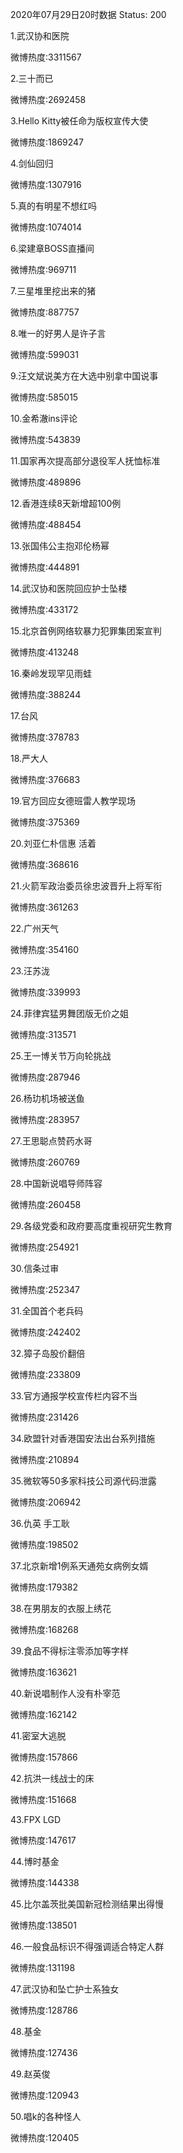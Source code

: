 2020年07月29日20时数据
Status: 200

1.武汉协和医院

微博热度:3311567

2.三十而已

微博热度:2692458

3.Hello Kitty被任命为版权宣传大使

微博热度:1869247

4.剑仙回归

微博热度:1307916

5.真的有明星不想红吗

微博热度:1074014

6.梁建章BOSS直播间

微博热度:969711

7.三星堆里挖出来的猪

微博热度:887757

8.唯一的好男人是许子言

微博热度:599031

9.汪文斌说美方在大选中别拿中国说事

微博热度:585015

10.金希澈ins评论

微博热度:543839

11.国家再次提高部分退役军人抚恤标准

微博热度:489896

12.香港连续8天新增超100例

微博热度:488454

13.张国伟公主抱邓伦杨幂

微博热度:444891

14.武汉协和医院回应护士坠楼

微博热度:433172

15.北京首例网络软暴力犯罪集团案宣判

微博热度:413248

16.秦岭发现罕见雨蛙

微博热度:388244

17.台风

微博热度:378783

18.严大人

微博热度:376683

19.官方回应女德班雷人教学现场

微博热度:375369

20.刘亚仁朴信惠 活着

微博热度:368616

21.火箭军政治委员徐忠波晋升上将军衔

微博热度:361263

22.广州天气

微博热度:354160

23.汪苏泷

微博热度:339993

24.菲律宾猛男舞团版无价之姐

微博热度:313571

25.王一博关节万向轮挑战

微博热度:287946

26.杨玏机场被送鱼

微博热度:283957

27.王思聪点赞药水哥

微博热度:260769

28.中国新说唱导师阵容

微博热度:260458

29.各级党委和政府要高度重视研究生教育

微博热度:254921

30.信条过审

微博热度:252347

31.全国首个老兵码

微博热度:242402

32.獐子岛股价翻倍

微博热度:233809

33.官方通报学校宣传栏内容不当

微博热度:231426

34.欧盟针对香港国安法出台系列措施

微博热度:210894

35.微软等50多家科技公司源代码泄露

微博热度:206942

36.仇英 手工耿

微博热度:198502

37.北京新增1例系天通苑女病例女婿

微博热度:179382

38.在男朋友的衣服上绣花

微博热度:168268

39.食品不得标注零添加等字样

微博热度:163621

40.新说唱制作人没有朴宰范

微博热度:162142

41.密室大逃脱

微博热度:157866

42.抗洪一线战士的床

微博热度:151668

43.FPX LGD

微博热度:147617

44.博时基金

微博热度:144338

45.比尔盖茨批美国新冠检测结果出得慢

微博热度:138501

46.一般食品标识不得强调适合特定人群

微博热度:131198

47.武汉协和坠亡护士系独女

微博热度:128786

48.基金

微博热度:127436

49.赵英俊

微博热度:120943

50.唱k的各种怪人

微博热度:120405

